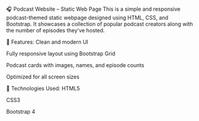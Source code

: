 🎧 Podcast Website – Static Web Page
This is a simple and responsive podcast-themed static webpage designed using HTML, CSS, and Bootstrap. It showcases a collection of popular podcast creators along with the number of episodes they’ve hosted.

🚀 Features:
Clean and modern UI

Fully responsive layout using Bootstrap Grid

Podcast cards with images, names, and episode counts

Optimized for all screen sizes

📌 Technologies Used:
HTML5

CSS3

Bootstrap 4
